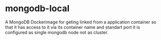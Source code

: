 mongodb-local
=============

A MongoDB Dockerimage for geting linked from a  application container so that it has access to it via its container name and standart port it is configured as single mongodb node not as cluster.
